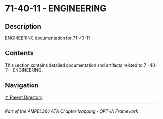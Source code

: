# 71-40-11 - ENGINEERING

## Description

ENGINEERING documentation for 71-40-11

## Contents

This section contains detailed documentation and artifacts related to 71-40-11 - ENGINEERING.

## Navigation

[↑ Parent Directory](../README.md)

---

*Part of the AMPEL360 ATA Chapter Mapping - OPT-IN Framework*
